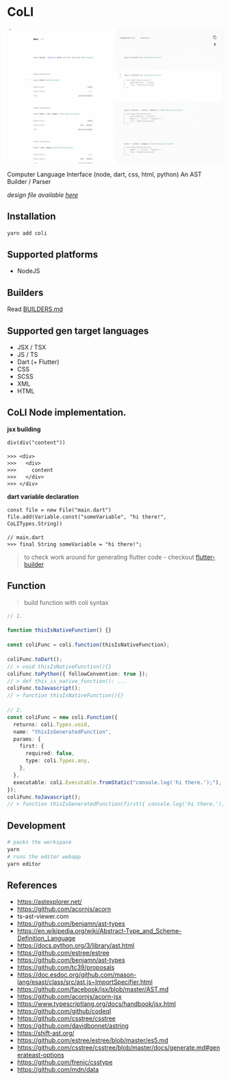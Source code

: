 # CoLI

![](./branding/coli-cover.png)

Computer Language Interface (node, dart, css, html, python) An AST Builder / Parser

_design file available [here](https://www.figma.com/file/JYhmzaX7E5HNHQEK2Dp7Cp/CoLI?node-id=0%3A1)_

## Installation

```sh
yarn add coli
```

## Supported platforms

- NodeJS

## Builders

Read [BUILDERS.md](./docs/BUILDERS.md)

## Supported gen target languages

- JSX / TSX
- JS / TS
- Dart (+ Flutter)
- CSS
- SCSS
- XML
- HTML

## CoLI Node implementation.

**jsx building**

```
div(div("content"))

>>> <div>
>>>   <div>
>>>     content
>>>   </div>
>>> </div>
```

**dart variable declaration**

```
const file = new File("main.dart")
file.add(Variable.const("someVariable", "hi there!", CoLITypes.String))

// main.dart
>>> final String someVariable = "hi there!";
```

> to check work around for generating flutter code - checkout [flutter-builder](https://github.com/bridgedxyz/flutter-builder)

## Function

> build function with coli syntax

```typescript
// 1.

function thisIsNativeFunction() {}

const coliFunc = coli.function(thisIsNativeFunction);

coliFunc.toDart();
// > void thisIsNativeFunction(){}
coliFunc.toPython({ followConvention: true });
// > def this_is_native_function(): ...
coliFunc.toJavascript();
// > function thisIsNativeFunction(){}

// 2.
const coliFunc = new coli.Function({
  returns: coli.Types.void,
  name: "thisIsGeneratedFunction",
  params: {
    first: {
      required: false,
      type: coli.Types.any,
    },
  },
  executable: coli.Executable.fromStatic("console.log('hi there.');"),
});
coliFunc.toJavascript();
// > function thisIsGeneratedFunction(first){ console.log('hi there.'); }
```

## Development

```sh
# packs the workspace
yarn
# runs the editor webapp
yarn editor
```

## References

- https://astexplorer.net/
- https://github.com/acornjs/acorn
- ts-ast-viewer.com
- https://github.com/benjamn/ast-types
- https://en.wikipedia.org/wiki/Abstract-Type_and_Scheme-Definition_Language
- https://docs.python.org/3/library/ast.html
- https://github.com/estree/estree
- https://github.com/benjamn/ast-types
- https://github.com/tc39/proposals
- https://doc.esdoc.org/github.com/mason-lang/esast/class/src/ast.js~ImportSpecifier.html
- https://github.com/facebook/jsx/blob/master/AST.md
- https://github.com/acornjs/acorn-jsx
- https://www.typescriptlang.org/docs/handbook/jsx.html
- https://github.com/github/codeql
- https://github.com/csstree/csstree
- https://github.com/davidbonnet/astring
- https://shift-ast.org/
- https://github.com/estree/estree/blob/master/es5.md
- https://github.com/csstree/csstree/blob/master/docs/generate.md#generateast-options
- https://github.com/frenic/csstype
- https://github.com/mdn/data
